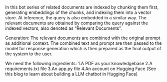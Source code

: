 In this bot series of related documents are indexed by chunking them first, generating embeddings of the chunks, and indexing them into a vector store. At inference, the query is also embedded in a similar way.
The relevant documents are obtained by comparing the query against the indexed vectors, also denoted as “Relevant Documents”.

Generation: The relevant documents are combined with the original prompt as additional context. The combined text and prompt are then passed to the model for response generation which is then prepared as the final output of the system to the user.

We need the following ingredients:
1.A PDF as your knowledgebase
2.A requirements.txt file
3.An app.py file
4.An account on Hugging Face (See this blog to learn about building a LLM chatbot in Hugging Face)
